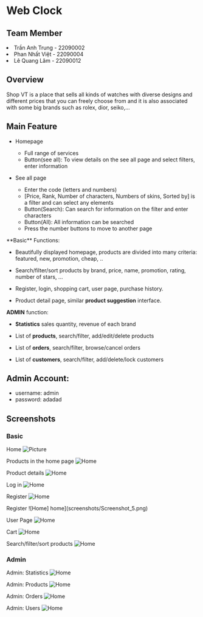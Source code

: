 <h1>Web Clock </h1> 

<h2>Team Member</h2>
<li>Trần Anh Trung - 22090002</li>
<li>Phan Nhất Việt - 22090004</li>
<li>Lê Quang Lâm - 22090012</li>

<h2>Overview</h2>
Shop VT is a place that sells all kinds of watches with diverse designs and different prices that you can freely choose from and it is also associated with some big brands such as rolex, dior, seiko,...

<h2>Main Feature</h2>
  <ul>
    <li>Homepage</li>
    <ul>
      <li>Full range of services</li> 
      <li>Button(see all): To view details on the see all page and select filters, enter information</li>
    </ul>
  </ul>
  
<ul>
  <li>See all page</li>
  <ul>
    <li>Enter the code (letters and numbers)</li>
    <li>[Price, Rank, Number of characters, Numbers of skins, Sorted by] is a filter and can select any elements</li>
    <li>Button(Search): Can search for information on the filter and enter characters</li>
    <li>Button(All): All information can be searched</li>
    <li>Press the number buttons to move to another page</li>
  </ul>
</ul>
**Basic** Functions:

- Beautifully displayed homepage, products are divided into many criteria: featured, new, promotion, cheap, ..

- Search/filter/sort products by brand, price, name, promotion, rating, number of stars, ...
- Register, login, shopping cart, user page, purchase history.

- Product detail page, similar **product suggestion** interface.

**ADMIN** function:

- **Statistics** sales quantity, revenue of each brand

- List of **products**, search/filter, add/edit/delete products

- List of **orders**, search/filter, browse/cancel orders

- List of **customers**, search/filter, add/delete/lock customers

## Admin Account:
+ username: admin
+ password: adadad

## Screenshots

### Basic

Home
![Picture](![image](homepage.png)
)

Products in the home page
![Home](screenshots/Screenshot_2.png)

Product details
![Home](![image](https://github.com/user-attachments/assets/d5e39771-bf03-4848-8ee3-b6c46669307b)
)

Log in
![Home](screenshots/Screenshot_4.png)

Register
![Home](screenshots/Screenshot_4.png)

Register
![Home] home](screenshots/Screenshot_5.png)

User Page
![Home](screenshots/Screenshot_6.png)

Cart
![Home](screenshots/Screenshot_7.png)

Search/filter/sort products
![Home](screenshots/Screenshot_8.png)

### Admin

Admin: Statistics
![Home](screenshots/Screenshot_9.png)

Admin: Products
![Home](screenshots/Screenshot_10.png)

Admin: Orders
![Home](screenshots/Screenshot_11.png)

Admin: Users
![Home](screenshots/Screenshot_12.png)
